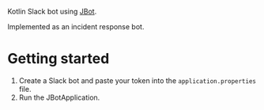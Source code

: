 Kotlin Slack bot using [JBot](https://github.com/rampatra/jbot).

Implemented as an incident response bot.

# Getting started

1. Create a Slack bot and paste your token into the `application.properties` file.
2. Run the JBotApplication.
